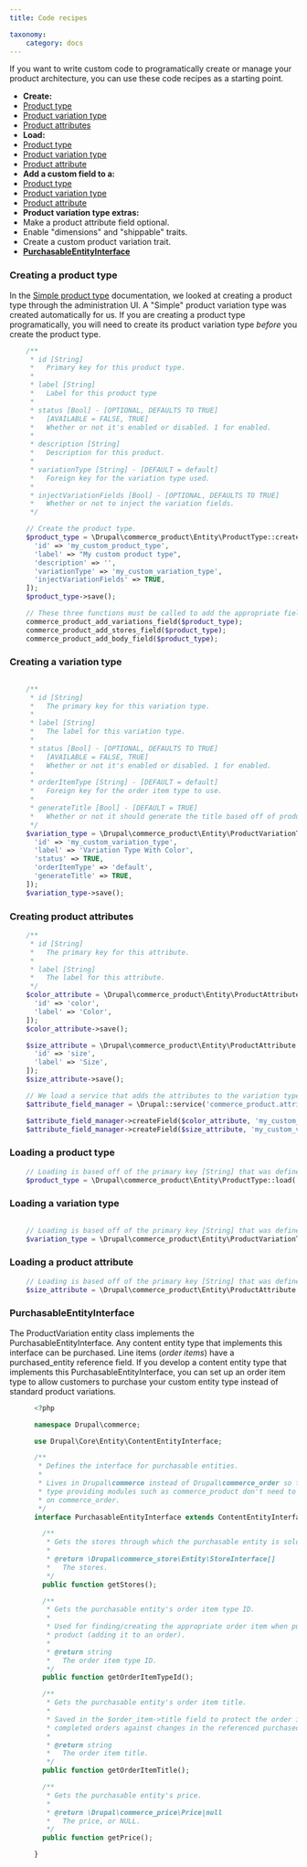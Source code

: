 ```yaml
---
title: Code recipes

taxonomy:
    category: docs
---
```


If you want to write custom code to programatically create or manage your product architecture, you can use these code recipes as a starting point.

- **Create:**
 - [Product type](#creating-a-product-type)
 - [Product variation type](#creating-a-variation-type)
 - [Product attributes](#creating-product-attributes)
- **Load:**
 - [Product type](#loading-a-product-type)
 - [Product variation type](#loading-a-variation-type)
 - [Product attribute](#loading-a-product-attribute)
- **Add a custom field to a:**
 - [Product type](#adding-a-custom-field-to-a-product-type)
 - [Product variation type](#adding-a-custom-field-to-a-product-variation-type)
 - [Product attribute](#adding-a-custom-field-to-a-product-attribute)
- **Product variation type extras:**
 - Make a product attribute field optional.
 - Enable "dimensions" and "shippable" traits.
 - Create a custom product variation trait.
- **[PurchasableEntityInterface](#purchasableentityinterface)**

### Creating a product type
In the [Simple product type](../01.simple-product) documentation, we looked at creating a product type through the administration UI. A "Simple" product variation type was created automatically for us. If you are creating a product type programatically, you will need to create its product variation type *before* you create the product type.

```php
    /**
     * id [String]
     *   Primary key for this product type.
     *
     * label [String]
     *   Label for this product type
     *
     * status [Bool] - [OPTIONAL, DEFAULTS TO TRUE]
     *   [AVAILABLE = FALSE, TRUE]
     *   Whether or not it's enabled or disabled. 1 for enabled.
     *
     * description [String]
     *   Description for this product.
     *
     * variationType [String] - [DEFAULT = default]
     *   Foreign key for the variation type used.
     *
     * injectVariationFields [Bool] - [OPTIONAL, DEFAULTS TO TRUE]
     *   Whether or not to inject the variation fields.
     */

    // Create the product type.
    $product_type = \Drupal\commerce_product\Entity\ProductType::create([
      'id' => 'my_custom_product_type',
      'label' => "My custom product type",
      'description' => '',
      'variationType' => 'my_custom_variation_type',
      'injectVariationFields' => TRUE,
    ]);
    $product_type->save();

    // These three functions must be called to add the appropriate fields to the type
    commerce_product_add_variations_field($product_type);
    commerce_product_add_stores_field($product_type);
    commerce_product_add_body_field($product_type);

```

### Creating a variation type
```php

    /**
     * id [String]
     *   The primary key for this variation type.
     *
     * label [String]
     *   The label for this variation type.
     *
     * status [Bool] - [OPTIONAL, DEFAULTS TO TRUE]
     *   [AVAILABLE = FALSE, TRUE]
     *   Whether or not it's enabled or disabled. 1 for enabled.
     *
     * orderItemType [String] - [DEFAULT = default]
     *   Foreign key for the order item type to use.
     *
     * generateTitle [Bool] - [DEFAULT = TRUE]
     *   Whether or not it should generate the title based off of product label and attributes.
     */
    $variation_type = \Drupal\commerce_product\Entity\ProductVariationType::create([
      'id' => 'my_custom_variation_type',
      'label' => 'Variation Type With Color',
      'status' => TRUE,
      'orderItemType' => 'default',
      'generateTitle' => TRUE,
    ]);
    $variation_type->save();

```
### Creating product attributes
```php
    /**
     * id [String]
     *   The primary key for this attribute.
     *
     * label [String]
     *   The label for this attribute.
     */
    $color_attribute = \Drupal\commerce_product\Entity\ProductAttribute::create([
      'id' => 'color',
      'label' => 'Color',
    ]);
    $color_attribute->save();

    $size_attribute = \Drupal\commerce_product\Entity\ProductAttribute::create([
      'id' => 'size',
      'label' => 'Size',
    ]);
    $size_attribute->save();

    // We load a service that adds the attributes to the variation type we made previously.
    $attribute_field_manager = \Drupal::service('commerce_product.attribute_field_manager');

    $attribute_field_manager->createField($color_attribute, 'my_custom_variation_type');
    $attribute_field_manager->createField($size_attribute, 'my_custom_variation_type');
```

### Loading a product type
```php
    // Loading is based off of the primary key [String] that was defined when creating it.
    $product_type = \Drupal\commerce_product\Entity\ProductType::load('my_custom_product_type');
```

### Loading a variation type
```php

    // Loading is based off of the primary key [String] that was defined when creating it.
    $variation_type = \Drupal\commerce_product\Entity\ProductVariationType::load('my_custom_variation_type');

```

### Loading a product attribute
```php
    // Loading is based off of the primary key [String] that was defined when creating it.
    $size_attribute = \Drupal\commerce_product\Entity\ProductAttribute::load('size');
```
### PurchasableEntityInterface
The ProductVariation entity class implements the PurchasableEntityInterface. Any content entity type that implements this interface can be purchased. Line items (*order items*) have a purchased_entity reference field. If you develop a content entity type that implements this PurchasableEntityInterface, you can set up an order item type to allow customers to purchase your custom entity type instead of standard product variations.

```php
      <?php

      namespace Drupal\commerce;

      use Drupal\Core\Entity\ContentEntityInterface;

      /**
       * Defines the interface for purchasable entities.
       *
       * Lives in Drupal\commerce instead of Drupal\commerce_order so that entity
       * type providing modules such as commerce_product don't need to depend
       * on commerce_order.
       */
      interface PurchasableEntityInterface extends ContentEntityInterface {

        /**
         * Gets the stores through which the purchasable entity is sold.
         *
         * @return \Drupal\commerce_store\Entity\StoreInterface[]
         *   The stores.
         */
        public function getStores();

        /**
         * Gets the purchasable entity's order item type ID.
         *
         * Used for finding/creating the appropriate order item when purchasing a
         * product (adding it to an order).
         *
         * @return string
         *   The order item type ID.
         */
        public function getOrderItemTypeId();

        /**
         * Gets the purchasable entity's order item title.
         *
         * Saved in the $order_item->title field to protect the order items of
         * completed orders against changes in the referenced purchased entity.
         *
         * @return string
         *   The order item title.
         */
        public function getOrderItemTitle();

        /**
         * Gets the purchasable entity's price.
         *
         * @return \Drupal\commerce_price\Price|null
         *   The price, or NULL.
         */
        public function getPrice();

      }
```